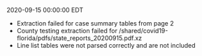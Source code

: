 2020-09-15 00:00:00 EDT


- Extraction failed for case summary tables from page 2
- County testing extraction failed for /shared/covid19-florida/pdfs/state_reports_20200915.pdf.xz
- Line list tables were not parsed correctly and are not included
